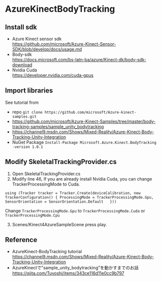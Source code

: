 # AzureKinectBodyTracking  
## Install sdk  
 - Azure Kinect sensor sdk  
https://github.com/microsoft/Azure-Kinect-Sensor-SDK/blob/develop/docs/usage.md  
 - Body-sdk  
https://docs.microsoft.com/bs-latn-ba/azure/Kinect-dk/body-sdk-download  
 - Nvidia Cuda  
https://developer.nvidia.com/cuda-gpus 
  
## Import libraries  
See tutorial from  
 - repo `git clone https://github.com/microsoft/Azure-kinect-samples.git`
 - https://github.com/microsoft/Azure-Kinect-Samples/tree/master/body-tracking-samples/sample_unity_bodytracking  
 - https://channel9.msdn.com/Shows/Mixed-Reality/Azure-Kinect-Body-Tracking-Unity-Integration
 - NuGet Package `Install-Package Microsoft.Azure.Kinect.BodyTracking -version 1.0.1`  
  
## Modify SkeletalTrackingProvider.cs  
1. Open SkeletalTrackingProvider.cs
2. Modify line 46, If you are already install Nvidia Cuda, you can change TrackerProcessingMode to Cuda.
  ```
  using (Tracker tracker = Tracker.Create(deviceCalibration, new TrackerConfiguration() { ProcessingMode = TrackerProcessingMode.Gpu, SensorOrientation = SensorOrientation.Default   }))
  ```  
  Change `TrackerProcessingMode.Gpu` to `TrackerProcessingMode.Cuda` or `TrackerProcessingMode.Cpu`  
    
3. Scenes/Kinect4AzureSampleScene press play.  
  
## Reference  
 - AzureKinect-BodyTracking tutorial  
https://channel9.msdn.com/Shows/Mixed-Reality/Azure-Kinect-Body-Tracking-Unity-Integration  
 - AzureKinectで"sample_unity_bodytracking"を動かすまでのお話  
https://qiita.com/Tuyoshi/items/343ce116d11e0cc9b797
  
  
